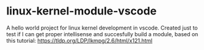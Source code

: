 # linux-kernel-module-vscode

A hello world project for linux kernel development in vscode.
Created just to test if I can get proper intellisense and succesfully build a module, based on this tutorial: https://tldp.org/LDP/lkmpg/2.6/html/x121.html
